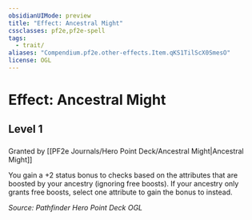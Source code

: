 ```yaml
---
obsidianUIMode: preview
title: "Effect: Ancestral Might"
cssclasses: pf2e,pf2e-spell
tags:
  - trait/
aliases: "Compendium.pf2e.other-effects.Item.qKS1TilScX0SmesO"
license: OGL
---
```

# Effect: Ancestral Might
## Level 1
### 






Granted by [[PF2e Journals/Hero Point Deck/Ancestral Might|Ancestral Might]]

You gain a +2 status bonus to checks based on the attributes that are boosted by your ancestry (ignoring free boosts). If your ancestry only grants free boosts, select one attribute to gain the bonus to instead.

*Source: Pathfinder Hero Point Deck*
*OGL*